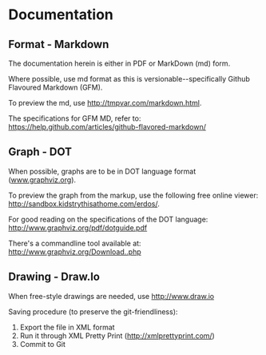 # Documentation

## Format - Markdown

The documentation herein is either in PDF or MarkDown (md) form.

Where possible, use md format as this is versionable--specifically Github Flavoured Markdown (GFM).

To preview the md, use http://tmpvar.com/markdown.html.

The specifications for GFM MD, refer to: https://help.github.com/articles/github-flavored-markdown/

## Graph - DOT

When possible, graphs are to be in DOT language format (www.graphviz.org).

To preview the graph from the markup, use the following free online viewer: http://sandbox.kidstrythisathome.com/erdos/.

For good reading on the specifications of the DOT language: http://www.graphviz.org/pdf/dotguide.pdf

There's a commandline tool available at: http://www.graphviz.org/Download..php

## Drawing - Draw.Io

When free-style drawings are needed, use http://www.draw.io

Saving procedure (to preserve the git-friendliness):

1. Export the file in XML format
1. Run it through XML Pretty Print (http://xmlprettyprint.com/)
1. Commit to Git
